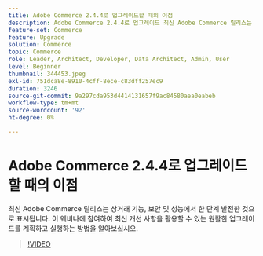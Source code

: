```yaml
---
title: Adobe Commerce 2.4.4로 업그레이드할 때의 이점
description: Adobe Commerce 2.4.4로 업그레이드 최신 Adobe Commerce 릴리스는 상거래 기능, 보안 및 성능에서 한 단계 발전한 것으로 표시됩니다. 이 웨비나에 참여하여 최신 개선 사항을 활용할 수 있는 원활한 업그레이드를 계획하고 실행하는 방법을 알아보십시오.
feature-set: Commerce
feature: Upgrade
solution: Commerce
topic: Commerce
role: Leader, Architect, Developer, Data Architect, Admin, User
level: Beginner
thumbnail: 344453.jpeg
exl-id: 751dca8e-8910-4cff-8ece-c83dff257ec9
duration: 3246
source-git-commit: 9a297cda953d4414131657f9ac84580aea0eabeb
workflow-type: tm+mt
source-wordcount: '92'
ht-degree: 0%

---
```


# Adobe Commerce 2.4.4로 업그레이드할 때의 이점

최신 Adobe Commerce 릴리스는 상거래 기능, 보안 및 성능에서 한 단계 발전한 것으로 표시됩니다. 이 웨비나에 참여하여 최신 개선 사항을 활용할 수 있는 원활한 업그레이드를 계획하고 실행하는 방법을 알아보십시오.

>[!VIDEO](https://video.tv.adobe.com/v/344453/?quality=12&learn=on)
